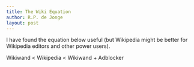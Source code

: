 ```yaml
---
title: The Wiki Equation
author: R.P. de Jonge
layout: post
---
```

I have found the equation below useful (but Wikipedia might be better for Wikipedia editors and other power users).

<div lang="latex">
Wikiwand < Wikipedia < Wikiwand + Adblocker 
</div>
